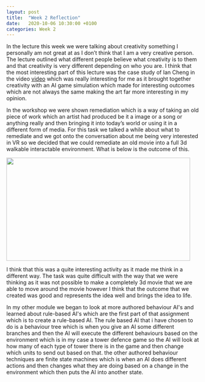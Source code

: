 ```yaml
---
layout: post
title:  "Week 2 Reflection"
date:   2020-10-06 10:30:00 +0100
categories: Week 2
---
```

In the lecture this week we were talking about creativity something I personally am not great at as I don’t think that I am a very creative person. The lecture outlined what different people believe what creativity is to them and that creativity is very different depending on who you are. I think that the most interesting part of this lecture was the case study of Ian Cheng in the video <a href="https://www.youtube.com/watch?v=TO6Luilc4Bo">video</a> which was really interesting for me as it brought together creativity with an AI game simulation which made for interesting outcomes which are not always the same making the art far more interesting in my opinion.

In the workshop we were shown remediation which is a way of taking an old piece of work which an artist had produced be it a image or a song or anything really and then bringing it into today’s world or using it in a different form of media. For this task we talked a while about what to remediate and we got onto the conversation about me being very interested in VR so we decided that we could remediate an old movie into a full 3d walkable interactable environment. What is below is the outcome of this.
 
<img src="https://raw.githubusercontent.com/f15h96/f15h96.github.io/gh-pages/Pics/Vr_movie.gif" width="480" height="270" frameBorder="0">

I think that this was a quite interesting activity as it made me think in a different way. The task was quite difficult with the way that we were thinking as it was not possible to make a completely 3d movie that we are able to move around the movie however I think that the outcome that we created was good and represents the idea well and brings the idea to life.

In my other module we began to look at more authored behaviour AI's and learned about rule-based AI's which are the first part of that assignment which is to create a rule-based AI. The rule based AI that i have chosen to do is a behaviour tree which is when you give an AI some different branches and then the AI will execute the different behaviours based on the environment which is in my case a tower defence game so the AI will look at how many of each type of tower there is in the game and then change which units to send out based on that. the other authored behaviour techniques are finite state machines which is when an AI does different actions and then changes what they are doing based on a change in the environment which then puts the AI into another state.
